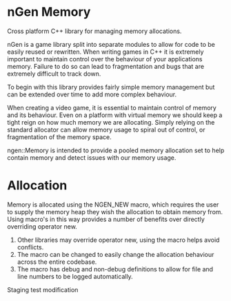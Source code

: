nGen Memory
===========
Cross platform C++ library for managing memory allocations.

nGen is a game library split into separate modules to allow for code to be easily reused or rewritten.
When writing games in C++ it is extremely important to maintain control over the behaviour of your applications
memory. Failure to do so can lead to fragmentation and bugs that are extremely difficult to track down.

To begin with this library provides fairly simple memory management but can be extended over time to
add more complex behaviour.

When creating a video game, it is essential to maintain control of memory and its behaviour. Even on a platform with
virtual memory we should keep a tight reign on how much memory we are allocating. Simply relying on the standard
allocator can allow memory usage to spiral out of control, or fragmentation of the memory space.

ngen::Memory is intended to provide a pooled memory allocation set to help contain memory and detect issues with
our memory usage. 

Allocation
==========
Memory is allocated using the NGEN_NEW macro, which requires the user to supply the memory heap they
wish the allocation to obtain memory from.
Using macro's in this way provides a number of benefits over directly overriding operator new.

1) Other libraries may override operator new, using the macro helps avoid conflicts.
2) The macro can be changed to easily change the allocation behaviour across the entire codebase.
3) The macro has debug and non-debug definitions to allow for file and line numbers to be logged automatically.

Staging test modification